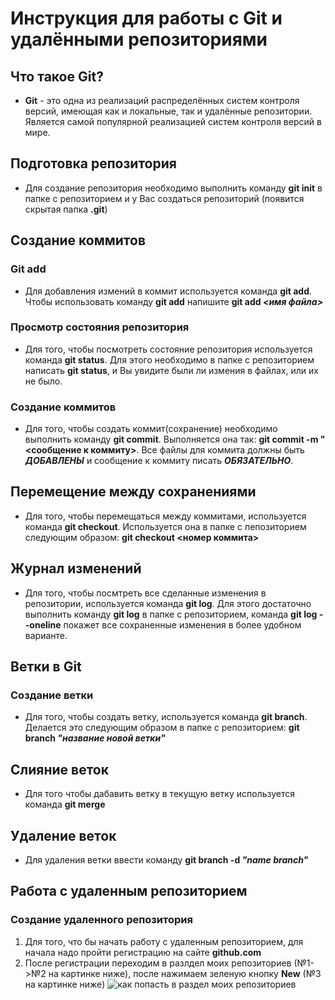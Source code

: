 # Инструкция для работы с Git и удалёнными репозиториями

## Что такое **Git**?
* **Git** - это одна из реализаций распределённых систем контроля версий, имеющая как и локальные, так и удалённые репозитории. Является самой популярной реализацией систем контроля версий в мире.
## Подготовка репозитория
* Для создание репозитория необходимо выполнить команду **git init**  в папке с репозиторием и у Вас создаться репозиторий (появится скрытая папка **.git**)

## Создание коммитов

### Git add
* Для добавления измений в коммит используется команда **git add**. Чтобы использовать команду **git add** напишите **git add _<имя файла>_**

### Просмотр состояния репозитория
* Для того, чтобы посмотреть состояние репозитория используется команда **git status**. Для этого необходимо в папке с репозиторием написать **git status**, и Вы увидите были ли измения в файлах, или их не было.

### Создание коммитов
* Для того, чтобы создать коммит(сохранение) необходимо выполнить команду **git commit**. Выполняется она так: **git commit -m "<сообщение к коммиту>**. Все файлы для коммита должны быть ***ДОБАВЛЕНЫ*** и сообщение к коммиту писать ***ОБЯЗАТЕЛЬНО***.

## Перемещение между сохранениями
* Для того, чтобы перемещаться между коммитами, используется команда **git checkout**. Используется она в папке с пепозиторием следующим образом: **git checkout <номер коммита>**

## Журнал изменений
* Для того, чтобы посмтреть все сделанные изменения в репозитории, используется команда **git log**. Для этого достаточно выполнить команду **git log** в папке с репозиторием, команда **git log --oneline** покажет все сохраненные изменения в более удобном варианте.

## Ветки в Git

### Создание ветки

* Для того, чтобы создать ветку, используется команда **git branch**. Делается это следующим образом в папке с репозиторием: **git branch _"название новой ветки"_**

## Слияние веток

* Для того чтобы дабавить ветку в текущую ветку используется команда **git merge <name branch>**

## Удаление веток
* Для удаления ветки ввести команду **git branch -d _"name branch"_**

## Работа с удаленным репозиторием

### Создание удаленного репозитория

1. Для того, что бы начать работу с удаленным репозиторием, для начала надо пройти регистрацию на сайте **github.com**
2. После регистрации переходим в разлдел моих репозиториев (№1->№2 на картинке ниже), после нажимаем зеленую кнопку **New** (№3 на картинке ниже)
![как попасть в раздел моих репозиториев](rep.png)


